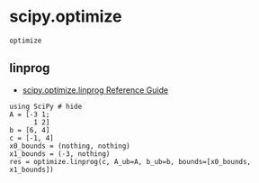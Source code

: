 # scipy.optimize

```@docs
optimize
```

## linprog

- [scipy\.optimize\.linprog Reference Guide](https://docs.scipy.org/doc/scipy/reference/generated/scipy.optimize.linprog.html#scipy.optimize.linprog)

```@example
using SciPy # hide
A = [-3 1; 
      1 2]
b = [6, 4]
c = [-1, 4]
x0_bounds = (nothing, nothing)
x1_bounds = (-3, nothing)
res = optimize.linprog(c, A_ub=A, b_ub=b, bounds=[x0_bounds, x1_bounds])
```



